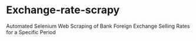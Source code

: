 # Exchange-rate-scrapy
Automated Selenium Web Scraping of Bank Foreign Exchange Selling Rates for a Specific Period
